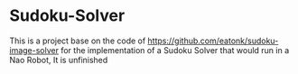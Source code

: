 # Sudoku-Solver
This is a project base on the code of https://github.com/eatonk/sudoku-image-solver for the implementation of a Sudoku Solver that would run in a Nao Robot, It is unfinished 
